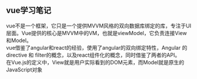 ## vue学习笔记
vue不是一个框架，它只是一个提供MVVM风格的双向数据库绑定的库，专注于UI层面。Vue提供的核心是MVVM中的VM，也就是viewModel，它负责连接View和Model。  
vue借鉴了angular和react的经验，使用了angular的双向绑定特性，Angular 的 directive 和 filter的概念，以及react组件化的概念，同时借鉴了两者的API。  
在Vue.js的定义中，View就是用户实际看到的DOM元素，而Model就是原生的JavaScript对象
